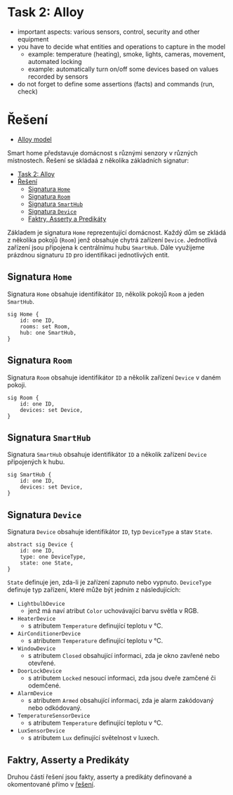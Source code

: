 # Task 2: Alloy
- important aspects: various sensors, control, security and other equipment
- you have to decide what entities and operations to capture in the model
    - example: temperature (heating), smoke, lights, cameras, movement, automated locking
    - example: automatically turn on/off some devices based on values recorded by sensors
- do not forget to define some assertions (facts) and commands (run, check)

# Řešení
- [Alloy model](smart-home.als)

Smart home představuje domácnost s různými senzory v různých místnostech. Řešení se skládaá z několika základních signatur:
- [Task 2: Alloy](#task-2-alloy)
- [Řešení](#řešení)
  - [Signatura `Home`](#signatura-home)
  - [Signatura `Room`](#signatura-room)
  - [Signatura `SmartHub`](#signatura-smarthub)
  - [Signatura `Device`](#signatura-device)
  - [Faktry, Asserty a Predikáty](#faktry-asserty-a-predikáty)

Základem je signatura `Home` reprezentující domácnost. Každý dům se zkládá z několika pokojů (`Room`) jenž obsahuje chytrá zařízení `Device`. Jednotlivá zařízení jsou připojena k centrálnímu hubu `SmartHub`.
Dále využijeme prázdnou signaturu `ID` pro identifikaci jednotlivých entit.


## Signatura `Home`
Signatura `Home` obsahuje identifikátor `ID`, několik pokojů `Room` a jeden `SmartHub`.

```alloy
sig Home {
    id: one ID,
    rooms: set Room,
    hub: one SmartHub,
}
```

## Signatura `Room`
Signatura `Room` obsahuje identifikátor `ID` a několik zařízení `Device` v daném pokoji.

```alloy
sig Room {
    id: one ID,
    devices: set Device,
}
```

## Signatura `SmartHub`
Signatura `SmartHub` obsahuje identifikátor `ID` a několik zařízení `Device` připojených k hubu.

```alloy
sig SmartHub {
    id: one ID,
    devices: set Device,
}
```

## Signatura `Device`
Signatura `Device` obsahuje identifikátor `ID`, typ `DeviceType` a stav `State`.

```alloy
abstract sig Device {
    id: one ID,
    type: one DeviceType,
    state: one State,
}
```
`State` definuje jen, zda-li je zařízení zapnuto nebo vypnuto. `DeviceType` definuje typ zařízení, které může být jedním z následujících:
- `LightbulbDevice`
  - jenž má naví atribut `Color` uchovávající barvu světla v RGB.
- `HeaterDevice`
  - s atributem `Temperature` definující teplotu v °C.
- `AirConditionerDevice`
  - s atributem `Temperature` definující teplotu v °C.
- `WindowDevice`
  - s atributem `Closed` obsahující informaci, zda je okno zavřené nebo otevřené.
- `DoorLockDevice`
  - s atributem `Locked` nesoucí informaci, zda jsou dveře zamčené či odemčené.
- `AlarmDevice`
  - s atributem `Armed` obsahující informaci, zda je alarm zakódovaný nebo odkódovaný.
- `TemperatureSensorDevice`
  - s atributem `Temperature` definující teplotu v °C.
- `LuxSensorDevice`
  - s atributem `Lux` definující světelnost v luxech.

## Faktry, Asserty a Predikáty
Druhou částí řešení jsou fakty, asserty a predikáty definované a okomentované přímo v [řešení](smart-home.als).